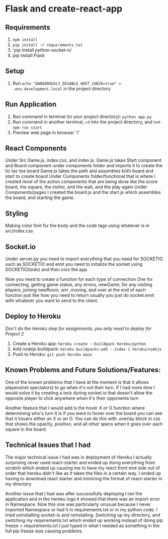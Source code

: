 # Flask and create-react-app

## Requirements
1. `npm install`
2. `pip install -r requirements.txt`
3. 'pip install python-socket-io'
4. pip install Flask

## Setup
1. Run `echo "DANGEROUSLY_DISABLE_HOST_CHECK=true" > .env.development.local` in the project directory
 

## Run Application
1. Run command in terminal (in your project directory): `python app.py`
2. Run command in another terminal, `cd` into the project directory, and run `npm run start`
3. Preview web page in browser '/'

## React Components
Under Src Game.js, index.css, and index.js.
Game.js takes Start component and Board component under components folder and imports it to create the tic tac toe board
Game.js takes the path and assembles both board and start to create board
Under Components folder/functional that is where I created most of the action components that are being done like the score board, the square, the visitor, and the wait, and the play again
Under Components/pages I created the board.js and the start.js which assembles the board, and starting the game.

## Styling
Making color font for the body and the code tags using whatever is in src/index.css

## Socket.io
Under server.py you need to import everything that you need for SOCKETIO such as SOCKETIO and emit
you need to initalize the socket using SOCKETIO(todo)
and then cors the app

Now you need to create a function for each type of connection
One for connecting, getting game status, any errors, newGame, for any visiting players, joining newRoom, win ,moving, and over
at the end of each function just like how you need to return usually you just do socket.emit with whatever you want to send to the client.

## Deploy to Heroku
*Don't do the Heroku step for assignments, you only need to deploy for Project 2*
1. Create a Heroku app: `heroku create --buildpack heroku/python`
2. Add nodejs buildpack: `heroku buildpacks:add --index 1 heroku/nodejs`
3. Push to Heroku: `git push heroku main`

## Known Problems and Future Solutions/Features:
One of the known problems that I have at the moment is that it allows players(not spectators) to go when it's not their turn. If I had more time I would solve it by creating a lock during socket.io that doesn't allow the opposite player to click anywhere when it's their opponents turn

Another feature that I would add is the hover X or O function where determining who's turn it is if you were to hover over the board you can see that it hovers either an X or an O. You can do this with .overlay block in css that shows the opacity, position, and all other specs when it goes over each square in the board.

## Technical Issues that I had

The major technical issue I had was in deployment of Heroku I actually surprising never used react-starter and ended up doing everything from scratch which ended up causing me to have my react front end side out of order that heroku didn't like as it takes the files in a certain way. I ended up having to download react starter and mimicing the format of react-starter in my directory

Another issue that I had was after successfully deploying I ran the application and in the heroku logs it showed that there was an import error in Namespace. Now this one was particularly unusual because I never imported Namespace or had it in requirements.txt or in my python code. I tried uninstalling socket-io and reinstalling. Switching up my directory, and switching my requirements.txt which ended up working instead of doing pip freeze > requirements.txt I just typed in what I needed as something in the full pip freeze was causing problems.

